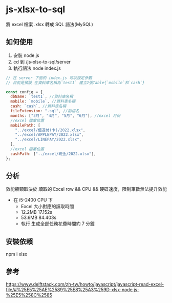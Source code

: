 # js-xlsx-to-sql

將 excel 檔案 .xlsx 轉成 SQL 語法(MySQL)

## 如何使用

1. 安裝 node.js
2. cd 到 /js-xlsx-to-sql/server
3. 執行語法 node index.js

```js
// 在 server 下面的 index.js 可以設定參數
// 目前是預設 在資料庫名稱為`test1` 建立2張Table{`mobile`和`cash`}

const config = {
  dbName: `test1`, //資料庫名稱
  mobile: `mobile`, //資料表名稱
  cash: `cash`, //資料表名稱
  fileExtension: ".sql", //副檔名
  months: ["3月", "4月", "5月", "6月"], //excel 月份
  //excel 檔案位置
  mobilePath: [
    "../excel/優遊付(卡)/2022.xlsx",
    "../excel/APPLEPAY/2022.xlsx",
    "../excel/LINEPAY/2022.xlsx",
  ],
  //excel 檔案位置
  cashPath: ["../excel/現金/2022.xlsx"],
};
```

## 分析

效能瓶頸取決於 讀取的 Excel row && CPU && 硬碟速度，限制筆數無法提升效能

- 在 i5-2400 CPU 下
  - Excel 大小對應的讀取時間
  - 12.2MB 17.152s
  - 53.6MB 84.403s
  - 執行 生成全部任務花費時間約 7 分鐘

## 安裝依賴

npm i xlsx

## 參考

https://www.delftstack.com/zh-tw/howto/javascript/javascript-read-excel-file/#%25E5%25AE%2589%25E8%25A3%259D-xlsx-node.js-%25E5%258C%2585
